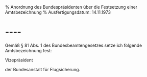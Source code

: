 % Anordnung des Bundespräsidenten über die Festsetzung einer Amtsbezeichnung
% Ausfertigungsdatum: 14.11.1973
 
# ----

Gemäß § 81 Abs. 1 des Bundesbeamtengesetzes setze ich folgende Amtsbezeichnung fest:

  
Vizepräsident

der Bundesanstalt für Flugsicherung.
